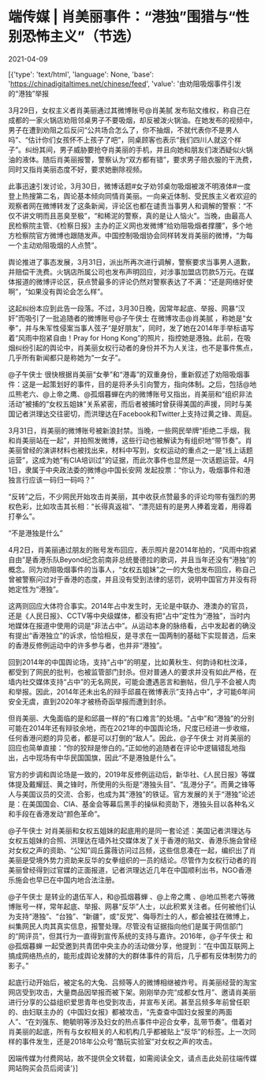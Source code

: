 # 端传媒 | 肖美丽事件：“港独”围猎与“性别恐怖主义”（节选）

2021-04-09

[{'type': 'text/html', 'language': None, 'base': 'https://chinadigitaltimes.net/chinese/feed', 'value': '由劝阻吸烟事件引发的“港独”举报

3月29日，女权主义者肖美丽通过其微博账号@肖美腻 发布贴文维权，称自己在成都的一家火锅店劝阻邻桌男子不要吸烟，却反被泼火锅油。在她发布的视频中，男子在遭到劝阻之后反问“公共场合怎么了，你不抽烟，不就代表你不是男人吗”、“估计你们女孩怀不上孩子了吧”，同桌顾客也表示“我们四川人就这个样子”。纠纷其间，男子威胁要抢夺肖美丽的手机，并且向她和朋友们泼洒疑似火锅油的液体。随后肖美丽报警，警察认为“双方都有错”，要求男子赔衣服的干洗费，同时又指肖美丽态度不好，要求她删除视频。

此事迅速引发讨论，3月30日，微博话题#女子劝邻桌勿吸烟被泼不明液体#一度登上热搜第二名，舆论基本倾向同情肖美丽。一向亲近体制、受民族主义者欢迎的观察者网在微博转发了这条新闻，评论区也都在谴责当事男人和调解的警察：“不仅不讲文明而且恶臭至极”，“和稀泥的警察，真的是让人恼火”。当晚，由最高人民检察院主管、《检察日报》主办的正义网也发微博“给劝阻吸烟者撑腰”，多个地方检察院官方微博也跟随发声。中国控制吸烟协会同样转发肖美丽的微博，“为每一个主动劝阻吸烟的人点赞”。

舆论推进了事态发展，3月31日，派出所再次进行调解，警察要求当事男人道歉，并赔偿干洗费。火锅店所属公司也发布声明回应，对涉事加盟店罚款5万元。在媒体报道的微博评论区，获点赞最多的评论仍然对警察表达了不满：“还是网络好使啊”，“如果没有舆论会怎么样”。



这起纠纷本应到此告一段落。不过，3月30日晚，因常年起底、举报、网暴“汉奸”而吸引了一批追随者的微博账号@子午侠士 在微博攻击@肖美腻 ，称她是“女拳”，并与朱军性侵案当事人弦子“是好朋友”，同时，发了她在2014年手举标语写着“风雨中抱紧自由！Pray for Hong Kong”的照片，指控她是港独。此前，在吸烟纠纷引起的舆论中，肖美丽女权行动者的身份并不为人关注，也不是事件焦点，几乎所有新闻都只是称她为“一女子”。

@子午侠士 很快根据肖美丽“女拳”和“港毒”的双重身份，重新叙述了劝阻吸烟事件：这是一起策划好的事件，目的是将矛头引向警方，指向体制。之后，包括@地瓜熊老六、@上帝之鹰、@孤烟暮蝉在内的微博账号又指出，肖美丽和“组织非法活动”被捕的“女权五姐妹”关系紧密，而后者被捕时曾获得美国的声援，同时与美国记者洪理达交往密切，而洪理达在Facebook和Twitter上支持过黄之锋、周庭。

3月31日，肖美丽的微博账号被新浪封禁。当晚，一些网民举牌“拒绝二手烟，我和肖美丽站在一起”，并拍照发微博，这些行动也被解读为有组织地“带节奏”。肖美丽曾经的演讲材料也被找出来，材料中写到，女权运动的重点之一是“线上话题运营”，这成为她“有CIA培训过”的证据，而此次事件也显然是一次话题运营。4月1日，隶属于中央政法委的微博@中国长安网 发起投票：“你认为，吸烟事件和港独言行应该一码归一码吗？”

“反转”之后，不少网民开始攻击肖美丽，其中收获点赞最多的评论均带有强烈的男权色彩，比如攻击其长相：“长得真返祖”、“漂亮妞有的是男人捧着宠着，用得着打拳么”。

“不是港独是什么”

4月2日，肖美丽通过朋友的账号发布回应，表示照片是2014年拍的，“风雨中抱紧自由”是香港乐队Beyond纪念前南非总统曼德拉的歌词，并且当年还没有“港独”的概念。同为劝阻吸烟事件的当事人，“女权五姐妹”之一的大兔也发布回应，称自己曾被警察问过对于香港的态度，并且没有受到法律的惩罚，说明中国官方并没有将她定性为“港独”。

这两则回应大体符合事实。2014年占中发生时，无论是中联办、港澳办的官员，还是《人民日报》、CCTV等中央级媒体，都没有把“占中”定性为“港独”，当时内地媒体在报道中使用的词是“非法占中”。从运动本身的脉络看，占中发起者的确没有提出“香港独立”的诉求，恰恰相反，是寻求在一国两制的基础下实现普选，后来的香港反修例运动中的许多参与者，也并非“港独”。

回到2014年的中国舆论场，支持“占中”的明星，比如黄秋生、何韵诗和杜汶泽，都受到了网民的批判，也被监管部门封杀。但对普通人的要求并没有如此严格，在墙内社交媒体支持“占中”的无名网民，可能会遭遇恶言和删帖，但几乎不会被人肉和举报。因此，2014年还未出名的辩手邱晨在微博表示”支持占中”，才可能6年间安全无虞，直到2020年才被杨奇函举报而遭到封杀。

但肖美丽、大兔面临的是和邱晨一样的“有口难言”的处境。“占中”和“港独”的分别可能在2014年还有辩驳余地，而在2021年的中国舆论场，尺度已经进一步收缩，任何香港问题的异见者，都是可以打倒的“敌人”。因此，@子午侠士 对肖美丽的回应也简单直接：“你的狡辩是惨白的。”正如他的追随者在评论中逻辑错乱地指出，占中现场有中华民国国旗，因此“不是港独是什么”。

官方的步调和舆论场是一致的，2019年反修例运动后，新华社、《人民日报》等媒体提及戴耀廷、黄之锋时，所使用的头衔是“港独头目”、“乱港分子”。而黄之锋等人与美国议员的交流、合影，也成为其“港独”的铁证。官方发展的关于“港独”论述是：在美国国会、CIA、基金会等幕后黑手的操纵和资助下，港独头目以各种名义和手段在香港发动“颜色革命”。

@子午侠士 对肖美丽和女权五姐妹的起底用的是同一套论述：美国记者洪理达与女权五姐妹的合照、洪理达在墙外社交媒体发了关于香港的贴文、香港乐施会曾经对女权之声的资助、“公知”闾丘露薇访问过吕频，这些信息凑在一起，编织出了肖美丽是受境外势力资助来反华的女拳组织的一员的结论。尽管作为女权行动者的肖美丽曾经得到过官媒的正面报道，记者洪理达近几年在中国顺利出书，NGO香港乐施会也早已在中国内地合法注册。

@子午侠士 是转业的退伍军人，和@孤烟暮蝉 、@上帝之鹰 、@地瓜熊老六等微博账号一样，常年起底、举报、网暴“反华”人士，以此积累关注者。任何被他们认为支持“港独”、“台独”、“新疆”，或“反党”、侮辱烈士的人，都会被挂在微博上，纠集网民人肉其真实信息，报警处理。尽管没有证据指向他们是属于网信部门的“网评员”，但其行为一直得到宣传系统的支持与嘉许。2016年，@子午侠士 和@孤烟暮蝉 一起受邀到共青团中央主办的活动做分享，他提到：“在中国互联网上搞成网络热点的，能形成舆论发酵的大的群体事件的背后，几乎都有反体制势力的影子。”

起底行动开始后，被定名的大兔、吕频等人的微博相继被炸号。肖美丽经营的淘宝网店受到攻击，大量商品因举报而被下架。刚刚举办完“成都女性月”、邀请肖美丽进行分享的公益组织爱思青年也受到攻击，并宣布关闭。甚至吕频多年前曾任职的、由妇联主办的《中国妇女报》都被攻击，“先查查中国妇女报里的两面人”、“在刘强东、鲍毓明等涉及妇女的热点事件中迎合女拳，乱带节奏”。借着对肖美丽的起底，所有与女权相关的人和机构几乎都被贴上“反华”的标签。上一次同样的事件发生，还是2018年公众号“酷玩实验室”对女权之声的攻击。

因端传媒为付费网站，故不提供全文转载，如需阅读全文，请点击此处前往端传媒网站购买会员后阅读'}]